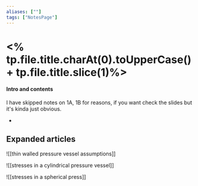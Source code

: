 ```yaml
---
aliases: [""]
tags: ["NotesPage"]
---
```


# <% tp.file.title.charAt(0).toUpperCase() + tp.file.title.slice(1)%>

#### Intro and contents
I have skipped notes on 1A, 1B for reasons, if you want check the slides but it's kinda just obvious.

- 


## Expanded articles
![[thin walled pressure vessel assumptions]]

![[stresses in a cylindrical pressure vessel]]

![[stresses in a spherical press]]